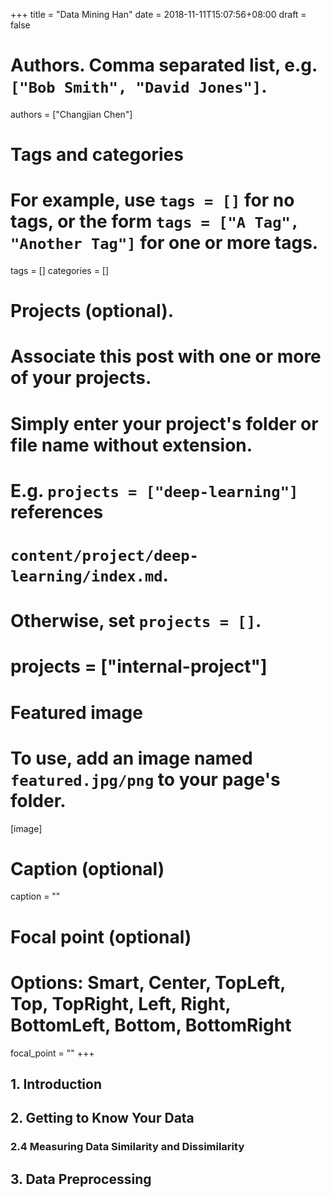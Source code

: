 +++
title = "Data Mining Han"
date = 2018-11-11T15:07:56+08:00
draft = false

# Authors. Comma separated list, e.g. `["Bob Smith", "David Jones"]`.
authors = ["Changjian Chen"]

# Tags and categories
# For example, use `tags = []` for no tags, or the form `tags = ["A Tag", "Another Tag"]` for one or more tags.
tags = []
categories = []

# Projects (optional).
#   Associate this post with one or more of your projects.
#   Simply enter your project's folder or file name without extension.
#   E.g. `projects = ["deep-learning"]` references 
#   `content/project/deep-learning/index.md`.
#   Otherwise, set `projects = []`.
# projects = ["internal-project"]

# Featured image
# To use, add an image named `featured.jpg/png` to your page's folder. 
[image]
  # Caption (optional)
  caption = ""

  # Focal point (optional)
  # Options: Smart, Center, TopLeft, Top, TopRight, Left, Right, BottomLeft, Bottom, BottomRight
  focal_point = ""
+++

## 1. Introduction
## 2. Getting to Know Your Data
### 2.4 Measuring Data Similarity and Dissimilarity
## 3. Data Preprocessing
